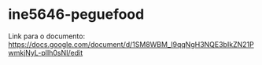 # ine5646-peguefood

Link para o documento: https://docs.google.com/document/d/1SM8WBM_I9qqNgH3NQE3bIkZN21PwmkjNyL-plIh0sNI/edit
